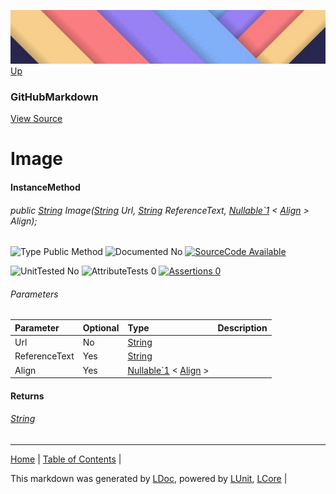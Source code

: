 ![](../Content/LDoc-banner-small.png "")
[Up](GitHubMarkdown.md)
### GitHubMarkdown
[View Source](../Markdown/GitHubMarkdown.cs)
# Image
#### InstanceMethod
###### public <a href="https://www.google.com/#q=C%23+System.String" alt="Search for 'System.String'" target="_blank">String</a> Image(<a href="https://www.google.com/#q=C%23+System.String" alt="Search for 'System.String'" target="_blank">String</a> Url, <a href="https://www.google.com/#q=C%23+System.String" alt="Search for 'System.String'" target="_blank">String</a> ReferenceText,  <a href="https://www.google.com/#q=C%23+System.Nullable<T>" alt="Search for 'System.Nullable<T>'" target="_blank">Nullable`1</a> < <a href="https://www.google.com/#q=C%23+LCore.Extensions.L.Align" alt="Search for 'LCore.Extensions.L.Align'" target="_blank">Align</a> > Align);

![Type Public Method](http://b.repl.ca/v1/Type-Public%20Method-lightgrey.png "") ![Documented No](http://b.repl.ca/v1/Documented-No-red.png "") [![SourceCode Available](http://b.repl.ca/v1/SourceCode-Available-brightgreen.png "")](../Markdown/GitHubMarkdown.cs#L410)

![UnitTested No](http://b.repl.ca/v1/UnitTested-No-lightgrey.png "") ![AttributeTests 0](http://b.repl.ca/v1/AttributeTests-0-lightgrey.png "") [![Assertions 0](http://b.repl.ca/v1/Assertions-0-lightgrey.png "")](../Markdown/GitHubMarkdown.cs)
###### Parameters

Parameter | Optional | Type | Description
:---  | :---  | :---  | :--- 
Url | No | <a href="https://www.google.com/#q=C%23+System.String" alt="Search for 'System.String'" target="_blank">String</a> | 
ReferenceText | Yes | <a href="https://www.google.com/#q=C%23+System.String" alt="Search for 'System.String'" target="_blank">String</a> | 
Align | Yes |  <a href="https://www.google.com/#q=C%23+System.Nullable<T>" alt="Search for 'System.Nullable<T>'" target="_blank">Nullable`1</a> < <a href="https://www.google.com/#q=C%23+LCore.Extensions.L.Align" alt="Search for 'LCore.Extensions.L.Align'" target="_blank">Align</a> > | 

#### Returns
###### <a href="https://www.google.com/#q=C%23+System.String" alt="Search for 'System.String'" target="_blank">String</a>
---

[Home](../../README.md) | [Table of Contents](../../TableOfContents.md) | 


This markdown was generated by [LDoc](https://github.com/CodeSingularity/LDoc), powered by [LUnit](https://github.com/CodeSingularity/LUnit), [LCore](https://github.com/CodeSingularity/LCore) | 

